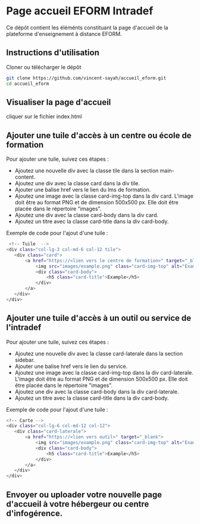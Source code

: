 # Page accueil EFORM Intradef

Ce dépôt contient les éléménts constituant la page d'accueil de la plateforme d'enseignement à distance EFORM.

## Instructions d'utilisation

Cloner ou télécharger le dépôt

```bash
git clone https://github.com/vincent-sayah/accueil_eform.git
cd accueil_eform
```

## Visualiser la page d'accueil

cliquer sur le fichier index.html


## Ajouter une tuile d'accès à un centre ou école de formation

Pour ajouter une tuile, suivez ces étapes :

- Ajoutez une nouvelle div avec la classe tile dans la section main-content.
- Ajoutez une div avec la classe card dans la div tile.
- Ajouter une balise href vers le lien du lms de formation.
- Ajoutez une image avec la classe card-img-top dans la div card. L'image doit être au format PNG et de dimension 500x500 px. Elle doit être placée dans le répertoire "images".
- Ajoutez une div avec la classe card-body dans la div card.
- Ajoutez un titre avec la classe card-title dans la div card-body.

Exemple de code pour l'ajout d'une tuile :

```bash
 <!-- Tuile  -->
<div class="col-lg-3 col-md-6 col-12 tile">
   <div class="card">
       <a href="https://<lien vers le centre de formation>" target="_blank">
           <img src="images/example.png" class="card-img-top" alt="Example">
           <div class="card-body">
               <h5 class="card-title">Example</h5>
           </div>
       </a>
   </div>
</div>
```

## Ajouter une tuile d'accès à un outil ou service de l'intradef

Pour ajouter une tuile, suivez ces étapes :

- Ajoutez une nouvelle div avec la classe card-laterale dans la section sidebar.
- Ajouter une balise href vers le lien du service.
- Ajoutez une image avec la classe card-img-top dans la div card-laterale. L'image doit être au format PNG et de dimension 500x500 px. Elle doit être placée dans le répertoire "images".
- Ajoutez une div avec la classe card-body dans la div card-laterale.
- Ajoutez un titre avec la classe card-title dans la div card-body.

Exemple de code pour l'ajout d'une tuile :

```bash
<!-- Carte -->
<div class="col-lg-6 col-md-12 col-12">
   <div class="card-laterale">
       <a href="https://<lien vers outil>" target="_blank">
           <img src="images/example.png" class="card-img-top" alt="Example">
           <div class="card-body">
               <h5 class="card-title">Example</h5>
           </div>
       </a>
   </div>
</div>
```

## Envoyer ou uploader votre nouvelle page d'accueil à votre hébergeur ou centre d'infogérence.

